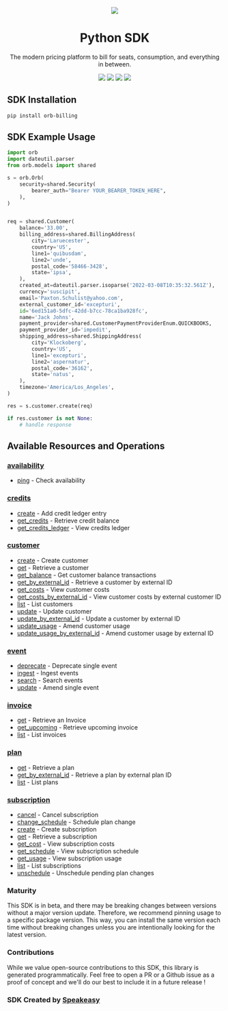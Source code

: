 <div align="center">
    <img src="https://user-images.githubusercontent.com/6267663/229776275-b670d564-fc2e-4843-b061-adf230737e3f.svg">
    <h1>Python SDK</h1>
   <p>The modern pricing platform to bill for seats, consumption, and everything in between.</p>
   <a href="https://docs.withorb.com/docs/orb-docs/overview"><img src="https://img.shields.io/static/v1?label=Docs&message=API Ref&color=5444e4&style=for-the-badge" /></a>
   <a href="https://github.com/speakeasy-sdks/orb-python/actions"><img src="https://img.shields.io/github/actions/workflow/status/speakeasy-sdks/orb-python/speakeasy_sdk_generation.yml?style=for-the-badge" /></a>
  <a href="https://opensource.org/licenses/MIT"><img src="https://img.shields.io/badge/License-MIT-blue.svg?style=for-the-badge" /></a>
  <a href="https://github.com/speakeasy-sdks/orb-python/releases"><img src="https://img.shields.io/github/v/release/speakeasy-sdks/orb-python?sort=semver&style=for-the-badge" /></a>
</div>

<!-- Start SDK Installation -->
## SDK Installation

```bash
pip install orb-billing
```
<!-- End SDK Installation -->

## SDK Example Usage
<!-- Start SDK Example Usage -->
```python
import orb
import dateutil.parser
from orb.models import shared

s = orb.Orb(
    security=shared.Security(
        bearer_auth="Bearer YOUR_BEARER_TOKEN_HERE",
    ),
)


req = shared.Customer(
    balance='33.00',
    billing_address=shared.BillingAddress(
        city='Laruecester',
        country='US',
        line1='quibusdam',
        line2='unde',
        postal_code='58466-3428',
        state='ipsa',
    ),
    created_at=dateutil.parser.isoparse('2022-03-08T10:35:32.561Z'),
    currency='suscipit',
    email='Paxton.Schulist@yahoo.com',
    external_customer_id='excepturi',
    id='6ed151a0-5dfc-42dd-b7cc-78ca1ba928fc',
    name='Jack Johns',
    payment_provider=shared.CustomerPaymentProviderEnum.QUICKBOOKS,
    payment_provider_id='impedit',
    shipping_address=shared.ShippingAddress(
        city='Klockoberg',
        country='US',
        line1='excepturi',
        line2='aspernatur',
        postal_code='36162',
        state='natus',
    ),
    timezone='America/Los_Angeles',
)

res = s.customer.create(req)

if res.customer is not None:
    # handle response
```
<!-- End SDK Example Usage -->

<!-- Start SDK Available Operations -->
## Available Resources and Operations


### [availability](docs/availability/README.md)

* [ping](docs/availability/README.md#ping) - Check availability

### [credits](docs/credits/README.md)

* [create](docs/credits/README.md#create) - Add credit ledger entry
* [get_credits](docs/credits/README.md#get_credits) - Retrieve credit balance
* [get_credits_ledger](docs/credits/README.md#get_credits_ledger) - View credits ledger

### [customer](docs/customer/README.md)

* [create](docs/customer/README.md#create) - Create customer
* [get](docs/customer/README.md#get) - Retrieve a customer
* [get_balance](docs/customer/README.md#get_balance) - Get customer balance transactions
* [get_by_external_id](docs/customer/README.md#get_by_external_id) - Retrieve a customer by external ID
* [get_costs](docs/customer/README.md#get_costs) - View customer costs
* [get_costs_by_external_id](docs/customer/README.md#get_costs_by_external_id) - View customer costs by external customer ID
* [list](docs/customer/README.md#list) - List customers
* [update](docs/customer/README.md#update) - Update customer
* [update_by_external_id](docs/customer/README.md#update_by_external_id) - Update a customer by external ID
* [update_usage](docs/customer/README.md#update_usage) - Amend customer usage
* [update_usage_by_external_id](docs/customer/README.md#update_usage_by_external_id) - Amend customer usage by external ID

### [event](docs/event/README.md)

* [deprecate](docs/event/README.md#deprecate) - Deprecate single event
* [ingest](docs/event/README.md#ingest) - Ingest events
* [search](docs/event/README.md#search) - Search events
* [update](docs/event/README.md#update) - Amend single event

### [invoice](docs/invoice/README.md)

* [get](docs/invoice/README.md#get) - Retrieve an Invoice
* [get_upcoming](docs/invoice/README.md#get_upcoming) - Retrieve upcoming invoice
* [list](docs/invoice/README.md#list) - List invoices

### [plan](docs/plan/README.md)

* [get](docs/plan/README.md#get) - Retrieve a plan
* [get_by_external_id](docs/plan/README.md#get_by_external_id) - Retrieve a plan by external plan ID
* [list](docs/plan/README.md#list) - List plans

### [subscription](docs/subscription/README.md)

* [cancel](docs/subscription/README.md#cancel) - Cancel subscription
* [change_schedule](docs/subscription/README.md#change_schedule) - Schedule plan change
* [create](docs/subscription/README.md#create) - Create subscription
* [get](docs/subscription/README.md#get) - Retrieve a subscription
* [get_cost](docs/subscription/README.md#get_cost) - View subscription costs
* [get_schedule](docs/subscription/README.md#get_schedule) - View subscription schedule
* [get_usage](docs/subscription/README.md#get_usage) - View subscription usage
* [list](docs/subscription/README.md#list) - List subscriptions
* [unschedule](docs/subscription/README.md#unschedule) - Unschedule pending plan changes
<!-- End SDK Available Operations -->

### Maturity

This SDK is in beta, and there may be breaking changes between versions without a major version update. Therefore, we recommend pinning usage
to a specific package version. This way, you can install the same version each time without breaking changes unless you are intentionally
looking for the latest version.

### Contributions

While we value open-source contributions to this SDK, this library is generated programmatically.
Feel free to open a PR or a Github issue as a proof of concept and we'll do our best to include it in a future release !

### SDK Created by [Speakeasy](https://docs.speakeasyapi.dev/docs/using-speakeasy/client-sdks)
